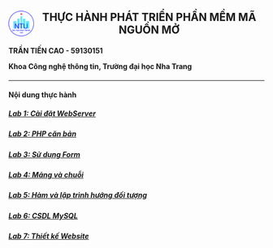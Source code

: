 <h2><img style="float: left" src="NTU_logo.png" width="50" height="50"><center>THỰC HÀNH PHÁT TRIỂN PHẦN MỀM MÃ NGUỒN MỞ</center></h2>

<h4>
TRẦN TIẾN CAO - 59130151

Khoa Công nghệ thông tin, Trường đại học Nha Trang
</h4>

------------------
<h4>Nội dung thực hành</h4>

##### [Lab 1: Cài đặt WebServer](https://github.com/ltbhang/PHP/tree/main/Lab1_WebServerInstallation)
##### [Lab 2: PHP căn bản](https://github.com/ltbhang/PHP/tree/main/Lab2_BasicPHP)
##### [Lab 3: Sử dụng Form](https://github.com/ltbhang/PHP/tree/main/Lab3_UsingForm)
##### [Lab 4: Mảng và chuỗi](https://github.com/ltbhang/PHP/tree/main/Lab4_ArrayAndString)
##### [Lab 5: Hàm và lập trình hướng đối tượng](https://github.com/ltbhang/PHP_Local/tree/main/Lab5_OOP)
##### [Lab 6: CSDL MySQL](https://github.com/trantiencao/PHP-1/tree/main/Lab6_MySQL)
##### [Lab 7: Thiết kế Website](https://github.com/trantiencao/qlbanlinhkienmaytinh)
